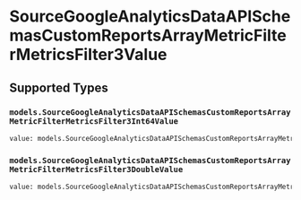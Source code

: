 # SourceGoogleAnalyticsDataAPISchemasCustomReportsArrayMetricFilterMetricsFilter3Value


## Supported Types

### `models.SourceGoogleAnalyticsDataAPISchemasCustomReportsArrayMetricFilterMetricsFilter3Int64Value`

```python
value: models.SourceGoogleAnalyticsDataAPISchemasCustomReportsArrayMetricFilterMetricsFilter3Int64Value = /* values here */
```

### `models.SourceGoogleAnalyticsDataAPISchemasCustomReportsArrayMetricFilterMetricsFilter3DoubleValue`

```python
value: models.SourceGoogleAnalyticsDataAPISchemasCustomReportsArrayMetricFilterMetricsFilter3DoubleValue = /* values here */
```

